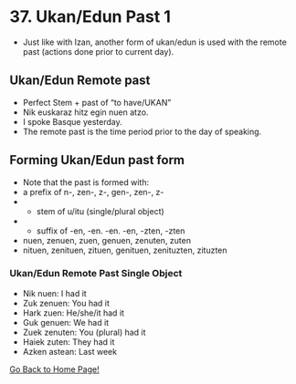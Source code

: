 # 37. Ukan/Edun Past 1
* Just like with Izan, another form of ukan/edun is used with the remote past (actions done prior to current day).
## Ukan/Edun Remote past
* Perfect Stem + past of “to have/UKAN”
* Nik euskaraz hitz egin nuen atzo.
* I spoke Basque yesterday.
* The remote past is the time period prior to the day of speaking.
## Forming Ukan/Edun past form
* Note that the past is formed with:
* a prefix of n-, zen-, z-, gen-, zen-, z-
* + stem of u/itu (single/plural object)
* + suffix of -en, -en. -en. -en, -zten, -zten
* nuen, zenuen, zuen, genuen, zenuten, zuten
* nituen, zenituen, zituen, genituen, zenituzten, zituzten

### Ukan/Edun Remote Past Single Object
* Nik nuen: I had it
* Zuk zenuen: You had it
* Hark zuen: He/she/it had it
* Guk genuen: We had it
* Zuek zenuten: You (plural) had it
* Haiek zuten: They had it
* Azken astean: Last week


[ Go Back to Home Page!](..)
